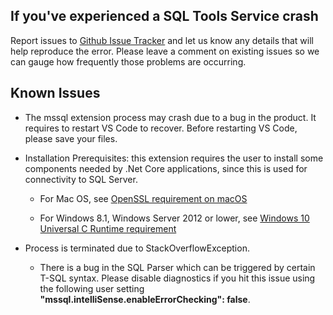 ## If you've experienced a SQL Tools Service crash

Report issues to [Github Issue Tracker] and let us know any details that will help reproduce the error.  Please leave a comment on existing issues so we can gauge how frequently those problems are occurring.

## Known Issues

* The mssql extension process may crash due to a bug in the product. It requires to restart VS Code to recover. Before restarting VS Code, please save your files.

* Installation Prerequisites: this extension requires the user to install some components needed by .Net Core applications, since this is used for connectivity to SQL Server.

    * For Mac OS, see [OpenSSL requirement on macOS]

    * For Windows 8.1, Windows Server 2012 or lower, see [Windows 10 Universal C Runtime requirement]

* Process is terminated due to StackOverflowException.

    * There is a bug in the SQL Parser which can be triggered by certain T-SQL syntax.  Please disable diagnostics if you hit this issue using the following user setting **"mssql.intelliSense.enableErrorChecking": false**. 

[GitHub Issue Tracker]:https://github.com/Microsoft/vscode-mssql/issues
[OpenSSL requirement on macOS]:https://github.com/Microsoft/vscode-mssql/wiki/OpenSSL-Configuration
[Windows 10 Universal C Runtime requirement]:https://github.com/Microsoft/vscode-mssql/wiki/windows10-universal-c-runtime-requirement